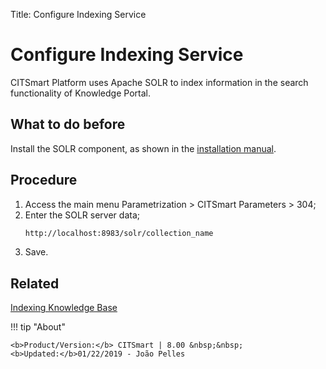 Title: Configure Indexing Service

# Configure Indexing Service

CITSmart Platform uses Apache SOLR to index information in the search functionality of Knowledge Portal.


## What to do before

Install the SOLR component, as shown in the [installation manual][1].

## Procedure

1. Access the main menu Parametrization > CITSmart Parameters > 304;
2. Enter the SOLR server data;
    ```sh
    http://localhost:8983/solr/collection_name
    ```
3. Save.

## Related

[Indexing Knowledge Base][2]

[1]:/en-us/citsmart-platform-8/get-started/installation-and-upgrade/download-software.html#apache-solr-indexing-server_1
[2]:/en-us/citsmart-platform-8/platform-administration/data-indexing/management.html


!!! tip "About"

    <b>Product/Version:</b> CITSmart | 8.00 &nbsp;&nbsp;
    <b>Updated:</b>01/22/2019 - João Pelles  
